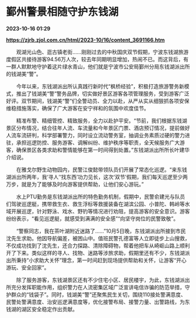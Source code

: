 # 鄞州警景相随守护东钱湖

**2023-10-16 01:29**

**https://zjrb.zjol.com.cn/html/2023-10/16/content_3691166.htm**

　　观湖光山色、逛古镇老街……刚刚过去的中秋国庆双节假期，宁波东钱湖旅游度假区共接待游客94.56万人次，较去年同期明显增加，热闹不已。而这背后，有一群人默默地守护着这片绿水青山，他们就是宁波市公安局鄞州分局东钱湖派出所的钱湖美“警”。

　　今年以来，东钱湖派出所认真践行新时代“枫桥经验”，积极打造旅游警务新模式，推出了钱湖美“警”警务品牌，切实做好景区游客各项管理服务，受到游客广泛好评。双节期间，钱湖美“警”们全警动员、全力以赴，从严从实从细狠抓各项安保维稳措施落实，确保了广大游客在安宁祥和的氛围中欢度佳节。

　　精准布警、精细管控、精致服务，全力以赴护平安。“节前，我们根据东钱湖景区分布情况，结合往年人流、车流量和今年景区门票、酒店预订情况，提前做好人流车流研判，科学部署警力，同时设立流动警务室，抽调业务素质过硬的警力进驻，承担巡逻防控、服务游客、调解纠纷、维护秩序等职责，全天候服务广大游客，确保景区各类求助和警情能够在第一时间得到处置。”东钱湖派出所所长叶建华介绍说。

　　在雅戈尔野生动物园内，民警江俊懿带领队员们开展了常态化巡逻。“来东钱湖派出所两年，我‘寻人’‘找东西’功力见长，这次‘双节’假期，我们每天巡逻至少两万步，就是为了能够及时向游客提供帮助，让他们安心游玩。”

　　水上PTU勤务是东钱湖派出所的特色勤务机制，假期中，民警俞建光与队员们驾驶巡逻艇，携带救生衣、救生浮标等救援装备在湖滨公园、小普陀、韩岭等水域开展巡逻，针对野泳、戏水、野钓等情况进行劝阻，提高游客的安全意识。游客纷纷表示，“看见巡逻艇，就感受到满满的安全感”“向坚守岗位的民警致敬”。

　　“警察同志，我在茶叶湖附近迷路了……”10月5日晚，东钱湖派出所接到市民沈先生求助。他因导航偏差，被困山中。值班民警孔德富等人立即徒步上山搜救，不仅成功找到了沈先生，还合力探路、清除障碍物，帮着他把车从崎岖山路上顺利开了下来。类似这样的寻人、找物、迷路等涉旅求助，假期里还有不少，东钱湖派出所秉持“小求助大关怀”理念，第一时间赶到现场提供帮助和关怀，让游客“开心游玩、安全回家”。

　　除了服务游客，东钱湖景区还有不少住宅小区、居民楼宇，为此，东钱湖派出所充分发挥职能作用，组织警力在人流密集区域广泛宣讲电信诈骗的防范举措，守护群众的“钱袋子”。同时，钱湖美“警”还聚焦民生关切，围绕110接处警满意度、民警处警满意度、治安巡逻满意度等，优化接警布局、接警力量、出警路线，为东钱湖的湖区安全稳定作出贡献。